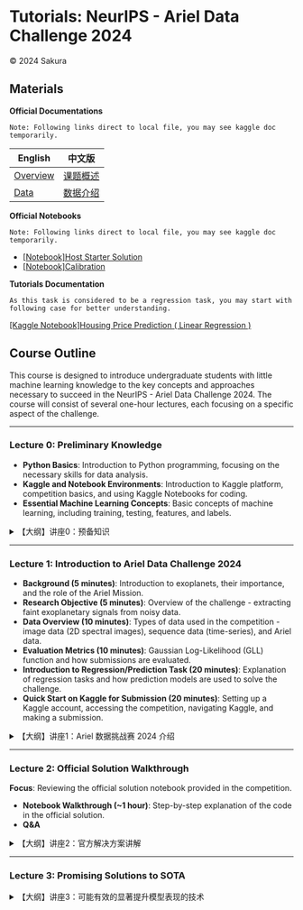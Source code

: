 # Tutorials: NeurIPS - Ariel Data Challenge 2024

© 2024 Sakura

## Materials

**Official Documentations**

```
Note: Following links direct to local file, you may see kaggle doc temporarily.
```

| English                        | 中文版                             |
| ------------------------------ | ---------------------------------- |
| [Overview](./docs/overview.md) | [课题概述](./docs/overciew[zh].md) |
| [Data](./docs/data.md)         | [数据介绍](./docs/data[zh].md)     |

**Official Notebooks**

```
Note: Following links direct to local file, you may see kaggle doc temporarily.
```

- [[Notebook]Host Starter Solution](./docs/host-starter-solution.ipynb)
- [[Notebook]Calibration](./docs/update-calibrating-and-binning-astronomical-data.ipynb)

**Tutorials Documentation**

```
As this task is considered to be a regression task, you may start with following case for better understanding.
```

[[Kaggle Notebook]Housing Price Prediction ( Linear Regression )](https://www.kaggle.com/code/ashydv/housing-price-prediction-linear-regression)

## Course Outline

This course is designed to introduce undergraduate students with little machine learning knowledge to the key concepts and approaches necessary to succeed in the NeurIPS - Ariel Data Challenge 2024. The course will consist of several one-hour lectures, each focusing on a specific aspect of the challenge.

---

### Lecture 0: Preliminary Knowledge

- **Python Basics**: Introduction to Python programming, focusing on the necessary skills for data analysis.
- **Kaggle and Notebook Environments**: Introduction to Kaggle platform, competition basics, and using Kaggle Notebooks for coding.
- **Essential Machine Learning Concepts**: Basic concepts of machine learning, including training, testing, features, and labels.

<details>
<summary>【大纲】讲座0：预备知识</summary>

```markdown
- **Python 基础**：Python 编程的介绍，重点讲解数据分析所需的技能。
- **Kaggle 平台和 Notebook 环境**：Kaggle 平台介绍，竞赛基础，以及使用 Kaggle Notebooks 进行编程。
- **机器学习基础概念**：机器学习的基本概念，包括训练、测试、特征和标签。
```

</details>

---

### Lecture 1: Introduction to Ariel Data Challenge 2024

- **Background (5 minutes)**: Introduction to exoplanets, their importance, and the role of the Ariel Mission.
- **Research Objective (5 minutes)**: Overview of the challenge - extracting faint exoplanetary signals from noisy data.
- **Data Overview (10 minutes)**: Types of data used in the competition - image data (2D spectral images), sequence data (time-series), and Ariel data.
- **Evaluation Metrics (10 minutes)**: Gaussian Log-Likelihood (GLL) function and how submissions are evaluated.
- **Introduction to Regression/Prediction Task (20 minutes)**: Explanation of regression tasks and how prediction models are used to solve the challenge.
- **Quick Start on Kaggle for Submission (20 minutes)**: Setting up a Kaggle account, accessing the competition, navigating Kaggle, and making a submission.

<details>
<summary>【大纲】讲座1：Ariel 数据挑战赛 2024 介绍</summary>

```markdown
- **背景介绍 (5 分钟)**：系外行星的介绍及其重要性，以及 Ariel 任务的作用。
- **研究目标 (5 分钟)**：挑战赛概述 - 从噪声数据中提取微弱的系外行星信号。
- **数据概述 (10 分钟)**：竞赛中使用的数据类型 - 图像数据（二维光谱图像）、序列数据（时间序列）、Ariel 数据。
- **评估指标 (10 分钟)**：高斯对数似然（GLL）函数以及如何评估提交结果。
- **回归/预测任务介绍 (25 分钟)**：解释回归任务以及如何使用预测模型解决挑战。
- **Kaggle 快速开始与提交 (5 分钟)**：设置 Kaggle 账户，访问竞赛，导航 Kaggle 界面，提交结果。
```

</details>

---

### Lecture 2: Official Solution Walkthrough

**Focus**: Reviewing the official solution notebook provided in the competition.

- **Notebook Walkthrough (~1 hour)**: Step-by-step explanation of the code in the official solution.
- **Q&A**

<details>
<summary>【大纲】讲座2：官方解决方案讲解</summary>

```markdown
**重点**：回顾竞赛中提供的官方解决方案。

- **notebook 讲解 (~1 小时)**：逐步解释官方解决方案中的代码.
- **答疑**
```

</details>

---

### Lecture 3: Promising Solutions to SOTA

<details>
<summary>【大纲】讲座3：可能有效的显著提升模型表现的技术</summary>

```markdown
- **技术概述**：从数据形式和任务两个角度出发，提升模型表现.
- **答疑**
```

</details>
